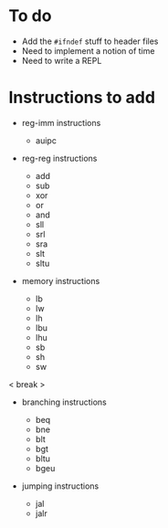 # To do

- Add the `#ifndef` stuff to header files
- Need to implement a notion of time
- Need to write a REPL


# Instructions to add

- reg-imm instructions
    - auipc

- reg-reg instructions
    - add
    - sub
    - xor
    - or
    - and
    - sll
    - srl
    - sra
    - slt
    - sltu

- memory instructions
    - lb
    - lw
    - lh
    - lbu
    - lhu
    - sb
    - sh
    - sw

< break >

- branching instructions
    - beq
    - bne
    - blt
    - bgt
    - bltu
    - bgeu

- jumping instructions
    - jal
    - jalr

